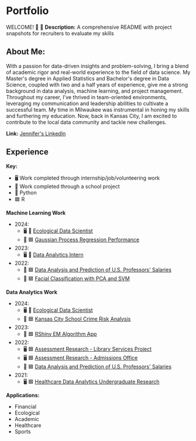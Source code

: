 # Portfolio

WELCOME! 🥳 🌟
**Description:**
A comprehensive README with project snapshots for recruiters to evaluate my skills

## About Me:
With a passion for data-driven insights and problem-solving, I bring a blend of academic rigor and real-world experience to the field of data science. My Master's degree in Applied Statistics and Bachelor's degree in Data Science, coupled with two and a half years of experience, give me a strong background in data analysis, machine learning, and project management. 
Throughout my career, I've thrived in team-oriented environments, leveraging my communication and leadership abilities to cultivate a successful team. My time in Milwaukee was instrumental in honing my skills and furthering my education. Now, back in Kansas City, I am excited to contribute to the local data community and tackle new challenges.

**Link:** [Jennifer's LinkedIn](https://www.linkedin.com/in/jennifer-ann-nicole-sailor/)

## Experience

**Key:**
- :desktop_computer: Work completed through internship/job/volunteering work
- :notebook: Work completed through a school project
- :snake: Python
- :blue_square: R

**Machine Learning Work**
- 2024:
  - :desktop_computer:  :snake: [Ecological Data Scientist](https://github.com/JenniferSailor/EcologicalDataScientist_LemoineLab)
  - :notebook: :blue_square: [Gaussian Process Regression Performance](https://github.com/JenniferSailor/GuassianProcessRegressionPerformance_StatisticalMachineLearning) 
- 2023:
  - :desktop_computer: :snake: [Data Analytics Intern](https://github.com/JenniferSailor/DataAnalyticsIntern_FFBKC)
- 2022:
  - :notebook: :blue_square: [Data Analysis and Prediction of U.S. Professors' Salaries](https://github.com/JenniferSailor/USProfessorSalariesDA_RegressionAnalysis)
  - :notebook: :blue_square: [Facial Classification with PCA and SVM]( https://github.com/JenniferSailor/FacialClassification_TopicsDataScience)


**Data Analytics Work**
- 2024:
  - :desktop_computer: :snake: [Ecological Data Scientist](https://github.com/JenniferSailor/EcologicalDataScientist_LemoineLab)
  - :notebook: :blue_square: [Kansas City School Crime Risk Analysis](https://github.com/JenniferSailor/KCSchoolsCrimeRisk_DataIntelligence)
- 2023:
  - :notebook: :blue_square: [RShiny EM Algorithm App](https://github.com/JenniferSailor/RShinyEMAlgorithm_ComputationalProbability)
- 2022:
  - :desktop_computer: :blue_square: [Assessment Research - Library Services Project](https://github.com/JenniferSailor/AssessmentResearcher_LibraryServices)
  - :desktop_computer: :blue_square: [Assessment Research - Admissions Office](https://github.com/JenniferSailor/AssessmentResearcher_AdmissionsOffice)
  - :notebook:  :blue_square: [Data Analysis and Prediction of U.S. Professors' Salaries](https://github.com/JenniferSailor/USProfessorSalariesDA_RegressionAnalysis)
- 2021:
  - :desktop_computer: :blue_square: [Healthcare Data Analytics Undergraduate Research](https://github.com/JenniferSailor/DataAnalyticsUndergraduateResearcher)


**Applications:**
- Financial
- Ecological
- Academic
- Healthcare
- Sports
